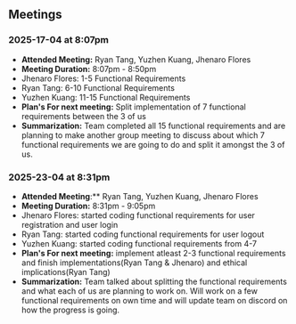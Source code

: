 ## Meetings

### 2025-17-04 at 8:07pm
- **Attended Meeting:** Ryan Tang, Yuzhen Kuang, Jhenaro Flores
- **Meeting Duration:** 8:07pm - 8:50pm
- Jhenaro Flores: 1-5 Functional Requirements
- Ryan Tang: 6-10 Functional Requirements
- Yuzhen Kuang: 11-15 Functional Requirements
- **Plan's For next meeting:** Split implementation of 7 functional requirements between the 3 of us
- **Summarization:** Team completed all 15 functional requirements and are planning to make another group meeting to discuss about which 7 functional requirements we are going to do and split it amongst the 3 of us. 

### 2025-23-04 at 8:31pm
- **Attended Meeting**:** Ryan Tang, Yuzhen Kuang, Jhenaro Flores
- **Meeting Duration:** 8:31pm - 9:05pm
- Jhenaro Flores: started coding functional requirements for user registration and user login
- Ryan Tang: started coding functional requirements for user logout
- Yuzhen Kuang: started coding functional requirements from 4-7
- **Plan's For next meeting:** implement atleast 2-3 functional requirements and finish implementations(Ryan Tang & Jhenaro) and ethical implications(Ryan Tang)
- **Summarization:** Team talked about splitting the functional requirements and what each of us are planning to work on. Will work on a few functional requirements on own time and will update team on discord on how the progress is going. 
